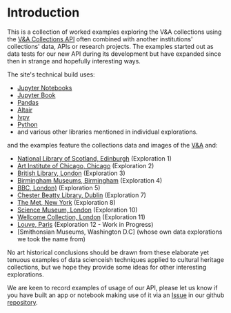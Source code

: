 Introduction
============================

This is a collection of worked examples exploring the V&A collections using the [V&A Collections API](https://developers.vam.ac.uk/guide/v2/)
often combined with another institutions' collections' data, APIs or research projects. The examples started out as data tests for our new API
during its development but have expanded since then in strange and hopefully interesting ways.

The site's technical build uses:
  * [Jupyter Notebooks](https://jupyter.org/)
  * [Jupyter Book](jupyterbook.org/)
  * [Pandas](pandas.pydata.org/)
  * [Altair](altair-viz.github.io/)
  * [Ivpy](https://github.com/damoncrockett/ivpy)
  * [Python](https://www.python.org/)
  * and various other libraries mentioned in individual explorations.
  
and the examples feature the collections data and images of the [V&A](https://www.vam.ac.uk) and:
  * [National Library of Scotland, Edinburgh](https://nls.uk) (Exploration 1)
  * [Art Institute of Chicago, Chicago](https://artic.edu/) (Exploration 2)
  * [British Library, London](https://bl.uk) (Exploration 3)
  * [Birmingham Museums, Birmingham](https://www.birminghammuseums.org.uk/) (Exploration 4)
  * [BBC, London)](https://www.bbc.co.uk/) (Exploration 5)
  * [Chester Beatty Library, Dublin](https://chesterbeatty.ie/) (Exploration 7)
  * [The Met, New York](https://www.metmuseum.org/) (Exploration 8)
  * [Science Museum, London](https://www.sciencemuseum.org.uk/home) (Exploration 10)
  * [Wellcome Collection, London](https://wellcomecollection.org/) (Exploration 11)
  * [Louve, Paris](https://www.louvre.fr/) (Exploration 12 - Work in Progress)
  * [Smithonsian Museums, Washington D.C] (whose own data explorations we took the name from)

No art historical conclusions should be drawn from these elaborate yet tenuous examples of data scienceish techniques
applied to cultural heritage collections, but we hope they provide some ideas for other interesting explorations.

We are keen to record examples of usage of our API, please let us know if you have built an app or notebook making use of it
via an [Issue](https://github.com/vanda/etc-docs/issues) in our github [repository](https://github.com/vanda/etc-docs/).
